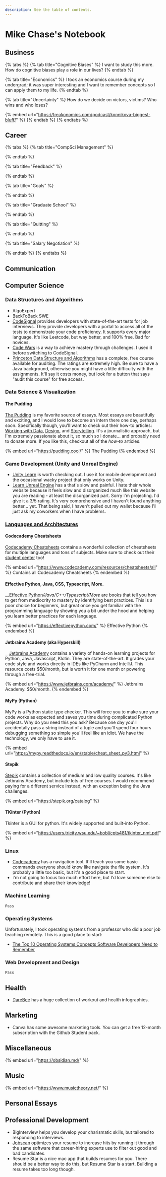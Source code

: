 ```yaml
---
description: See the table of contents.
---
```


# Mike Chase's Notebook

## Business

{% tabs %}
{% tab title="Cognitive Biases" %}
I want to study this more. How do cognitive biases play a role in our lives?
{% endtab %}

{% tab title="Economics" %}
I took an economics course during my undergrad; it was super interesting and I want to remember concepts so I can apply them to my life.
{% endtab %}

{% tab title="Uncertainty" %}
How do we decide on victors, victims? Who wins and who loses?&#x20;

{% embed url="https://freakonomics.com/podcast/konnikova-biggest-bluff/" %}
{% endtab %}
{% endtabs %}



## Career

{% tabs %}
{% tab title="CompSci Management" %}

{% endtab %}

{% tab title="Feedback" %}

{% endtab %}

{% tab title="Goals" %}

{% endtab %}

{% tab title="Graduate School" %}

{% endtab %}

{% tab title="Quitting" %}

{% endtab %}

{% tab title="Salary Negotiation" %}

{% endtab %}
{% endtabs %}

## Communication

## Computer Science

### Data Structures and Algorithms

* AlgoExpert
* BackToBack SWE
* [CodeSignal](https://codesignal.com) provides developers with state-of-the-art tests for job interviews. They provide developers with a portal to access all of the tests to demonstrate your code proficiency. It supports every major language. It's like Leetcode, but way better, and 100% free. Bad for novices.&#x20;
* [Code Wars](https://www.codewars.com) is a way to achieve mastery through challenges. I used it before switching to CodeSignal.
* [Princeton Data Structure and Algorithms](hhttps://www.coursera.org/learn/algorithms-part1#syllabus) has a complete, free course available for auditing. The ratings are extremely high. Be sure to have a Java background, otherwise you might have a little difficulty with the assignments. It'll say it costs money, but look for a button that says "audit this course" for free access.

### Data Science & Visualization

#### The Pudding

[The Pudding](https://pudding.cool) is my favorite source of essays. Most essays are beautifully and exciting, and I would love to become an intern there one day, perhaps soon. Specifically though, you'll want to check out their how-to articles: [Working with Data](https://pudding.cool/process/how-to-make-dope-shit-part-1/), [Design](https://pudding.cool/process/how-to-make-dope-shit-part-2/), and [Storytelling](https://pudding.cool/process/how-to-make-dope-shit-part-2/). It's a journalistic approach, but I'm extremely passionate about it, so much so I donate... and probably need to donate more. If you like this, checkout all of the _how-to_ articles.

{% embed url="https://pudding.cool/" %}
The Pudding
{% endembed %}

### Game Development (Unity and Unreal Engine)

* [Unity Learn](https://pudding.cool) is worth checking out. I use it for mobile development and the occasional wacky project that only works on Unity.
* [Learn Unreal Engine](https://learn.unrealengine.com/home/dashboard) has a that's slow and painful. I hate their whole website because it feels slow and disorganized much like this website you are reading - at least the disorganized part. Sorry I'm projecting. I'd give it a 3/5 rating. It's very comprehensive and I haven't found anything better... yet. That being said, I haven't pulled out my wallet because I'll just ask my coworkers when I have problems.



### [Languages and Architectures](computer-science/languages-and-architectures/)

#### Codecademy Cheatsheets

[Codecademy Cheatsheets](https://www.codecademy.com/resources/cheatsheets/all) contains a wonderful collection of cheatsheets for multiple languages and tons of subjects. Make sure to check out their [student center](https://www.codecademy.com/student-center) too!

{% embed url="https://www.codecademy.com/resources/cheatsheets/all" %}
Contains all Codecademy Cheatsheets
{% endembed %}

#### Effective Python, Java, CSS, Typescript, More.

\_\_[Effective Python](https://effectivepython.com)_/Java/C++/Typescript/More_ are books that tell you how to get from mediocrity to mastery by identifying best practices. This is a poor choice for beginners, but great once you get familiar with the programming language by showing you a bit under the hood and helping you learn better practices for each language.

{% embed url="https://effectivepython.com/" %}
Effective Python
{% endembed %}

#### Jetbrains Academy (aka Hyperskill)

\_\_[Jetbrains Academy](https://www.jetbrains.com/academy/) contains a variety of hands-on learning projects for Python, Java, Javascript, Klotin. They are state-of-the-art. It grades your code style and works directly in IDEs like PyCharm and IntelliJ. This resource costs $50/month, but is worth it for one month or powering through a free-trial.

{% embed url="https://www.jetbrains.com/academy/" %}
Jetbrains Academy. $50/month.
{% endembed %}

#### MyPy (Python)

MyPy is a Python static type checker. This will force you to make sure your code works as expected and saves you time during complicated Python projects. Why do you need this you ask? Because one day you'll accidentally pass a string instead of a tuple and you'll spend four hours debugging something so simple you'll feel like an idiot. We have the technology, we only have to use it.

{% embed url="https://mypy.readthedocs.io/en/stable/cheat_sheet_py3.html" %}

#### Stepik

[Stepik](https://stepik.org/catalog) contains a collection of medium and low quality courses. It's like Jetbrains Academy, but include lots of free courses. I would recommend paying for a different service instead, with an exception being the Java challenges.

{% embed url="https://stepik.org/catalog" %}

#### TKinter (Python)

Tkinter is a GUI for python. It's widely supported and built-into Python.

{% embed url="https://users.tricity.wsu.edu/~bobl/cpts481/tkinter_nmt.pdf" %}



### Linux

* [Codecademy](https://www.codecademy.com/resources/cheatsheets/all) has a navigation tool. It'll teach you some basic commands everyone should know like navigate the file system. It's probably a little too basic, but it's a good place to start.
* I'm not going to focus too much effort here, but I'd love someone else to contribute and share their knowledge!

### Machine Learning

`Pass`

### Operating Systems

Unfortunately, I took operating systems from a professor who did a poor job teaching remotely. This is a good place to start:

* [The Top 10 Operating Systems Concepts Software Developers Need to Remember](https://medium.com/cracking-the-data-science-interview/the-10-operating-system-concepts-software-developers-need-to-remember-480d0734d710)

### Web Development and Design

`Pass`

## Health

* [DareBee](https://darebee.com) has a huge collection of workout and health infographics.

## Marketing

* Canva has some awesome marketing tools. You can get a free 12-month subscription with the Github Student pack.

## Miscellaneous

{% embed url="https://obsidian.md/" %}



## Music

{% embed url="https://www.musictheory.net/" %}



## Personal Essays

## Professional Development

* BigInterview helps you develop your charismatic skills, but tailored to responding to interviews.&#x20;
* [Jobscan](https://www.jobscan.co) optimizes your resume to increase hits by running it through the same software that career-hiring experts use to filter out good and bad candidates.
* Resume Star is a nice mac app that builds resumes for you. There should be a better way to do this, but Resume Star is a start. Building a resume takes too long though.
